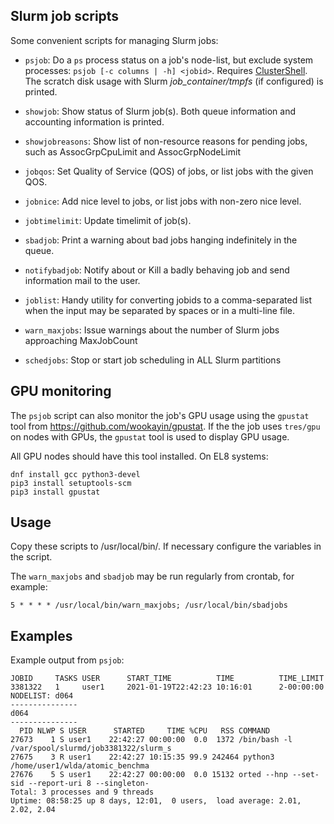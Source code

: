 Slurm job scripts
-----------------

Some convenient scripts for managing Slurm jobs:

* ```psjob```: Do a ```ps``` process status on a job's node-list, but exclude system processes: ```psjob [-c columns | -h] <jobid>```.
  Requires [ClusterShell](https://clustershell.readthedocs.io/en/latest/intro.html).
  The scratch disk usage with Slurm *job_container/tmpfs* (if configured) is printed.

* ```showjob```: Show status of Slurm job(s). Both queue information and accounting information is printed.

* ```showjobreasons```: Show list of non-resource reasons for pending jobs, such as AssocGrpCpuLimit and AssocGrpNodeLimit

* ```jobqos```: Set Quality of Service (QOS) of jobs, or list jobs with the given QOS.

* ```jobnice```: Add nice level to jobs, or list jobs with non-zero nice level.

* ```jobtimelimit```: Update timelimit of job(s).

* ```sbadjob```: Print a warning about bad jobs hanging indefinitely in the queue.

* ```notifybadjob```: Notify about or Kill a badly behaving job and send information mail to the user.

* ```joblist```: Handy utility for converting jobids to a comma-separated list when the input may be separated by spaces or in a multi-line file.

* ```warn_maxjobs```: Issue warnings about the number of Slurm jobs approaching MaxJobCount

* ```schedjobs```: Stop or start job scheduling in ALL Slurm partitions

GPU monitoring
--------------

The ```psjob``` script can also monitor the job's GPU usage using the ```gpustat``` tool from https://github.com/wookayin/gpustat.
If the the job uses ```tres/gpu``` on nodes with GPUs, the ```gpustat``` tool is used to display GPU usage.

All GPU nodes should have this tool installed.
On EL8 systems:
```
dnf install gcc python3-devel
pip3 install setuptools-scm
pip3 install gpustat 
```

Usage
-----

Copy these scripts to /usr/local/bin/.
If necessary configure the variables in the script.

The ```warn_maxjobs``` and ```sbadjob``` may be run regularly from crontab, for example:

```
5 * * * * /usr/local/bin/warn_maxjobs; /usr/local/bin/sbadjobs
```

Examples
--------

Example output from ```psjob```:

```
JOBID     TASKS USER      START_TIME          TIME          TIME_LIMIT    
3381322   1     user1     2021-01-19T22:42:23 10:16:01      2-00:00:00    
NODELIST: d064
---------------
d064
---------------
  PID NLWP S USER      STARTED     TIME %CPU   RSS COMMAND
27673    1 S user1    22:42:27 00:00:00  0.0  1372 /bin/bash -l /var/spool/slurmd/job3381322/slurm_s
27675    3 R user1    22:42:27 10:15:35 99.9 242464 python3 /home/user1/wlda/atomic_benchma
27676    5 S user1    22:42:27 00:00:00  0.0 15132 orted --hnp --set-sid --report-uri 8 --singleton-
Total: 3 processes and 9 threads
Uptime: 08:58:25 up 8 days, 12:01,  0 users,  load average: 2.01, 2.02, 2.04
```
